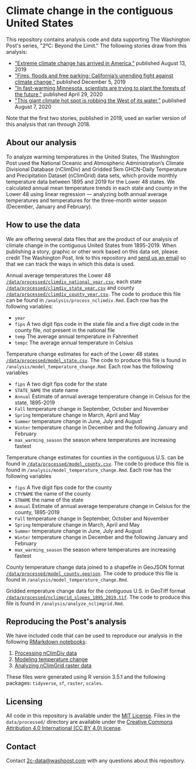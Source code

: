 # Climate change in the contiguous United States

This repository contains analysis code and data supporting The Washington Post's series, "2ºC: Beyond the Limit." The following stories draw from this analysis:

- ["Extreme climate change has arrived in America,"](https://www.washingtonpost.com/graphics/2019/national/climate-environment/climate-change-america/) published August 13, 2019
- ["Fires, floods and free parking: California’s unending fight against climate change,"](https://www.washingtonpost.com/graphics/2019/national/climate-environment/climate-change-california/) published December 5, 2019
- ["In fast-warming Minnesota, scientists are trying to plant the forests of the future,"](https://www.washingtonpost.com/graphics/2020/climate-solutions/climate-change-minnesota/) published April 29, 2020
- ["This giant climate hot spot is robbing the West of its water,"](https://www.washingtonpost.com/graphics/2020/national/climate-environment/climate-change-colorado-utah-hot-spot/) published August 7, 2020

Note that the first two stories, published in 2019, used an earlier version of this analysis that ran through 2018.

## About our analysis

To analyze warming temperatures in the United States, The Washington Post used the National Oceanic and Atmospheric Administration’s Climate Divisional Database (nClimDiv) and Gridded 5km GHCN-Daily Temperature and Precipitation Dataset (nClimGrid) data sets, which provide monthly temperature data between 1895 and 2019 for the Lower 48 states. We calculated annual mean temperature trends in each state and county in the Lower 48 using linear regression — analyzing both annual average temperatures and temperatures for the three-month winter season (December, January and February).

## How to use the data

We are offering several data files that are the product of our analysis of climate change in the contiguous United States from 1895-2019. When publishing a story, graphic or other work based on this data set, please credit The Washington Post, link to this repository and [send us an email](mailto:2c-data@washpost.com) so that we can track the ways in which this data is used.

Annual average temperatures the Lower 48 [`/data/processed/climdiv_national_year.csv`](https://raw.githubusercontent.com/washingtonpost/data-2C-beyond-the-limit-usa/main/data/processed/climdiv_national_year.csv), each state [`/data/processed/climdiv_state_year.csv`](https://raw.githubusercontent.com/washingtonpost/data-2C-beyond-the-limit-usa/main/data/processed/climdiv_state_year.csv) and county [`/data/processed/climdiv_county_year.csv`](https://raw.githubusercontent.com/washingtonpost/data-2C-beyond-the-limit-usa/main/data/processed/climdiv_county_year.csv). The code to produce this file can be found in `/analysis/process_nclimdiv.Rmd`. Each row has the following variables:

- `year`
- `fips` A two digit fips code in the state file and a five digit code in the county file, not present in the national file
- `temp` The average annual temperature in Fahrenheit
- `tempc` The average annual temperature in Celsius

Temperature change estimates for each of the Lower 48 states   [`/data/processed/model_state.csv`](https://github.com/washingtonpost/data-2C-beyond-the-limit-usa/raw/main/data/processed/model_state.csv). The code to produce this file is found in `/analysis/model_temperature_change.Rmd`. Each row has the following variables

- `fips` A two digit fips code for the state
- `STATE_NAME` the state name
- `Annual` Estimate of annual average temperature change in Celsius for the state, 1895-2019
- `Fall` temperature change in September, October and November
- `Spring` temperature change in March, April and May
- `Summer` temperature change in June, July and August
- `Winter` temperature change in December and the following January and February
- `max_warming_season` the season where temperatures are increasing fastest

Temperature change estimates for counties in the contiguous U.S. can be found in [`/data/processed/model_county.csv`](https://github.com/washingtonpost/data-2C-beyond-the-limit-usa/raw/main/data/processed/model_county.csv). The code to produce this file is found in `/analysis/model_temperature_change.Rmd`.  Each row has the following variables

- `fips` A five digit fips code for the county
- `CTYNAME` the name of the county
- `STNAME` the name of the state
- `Annual` Estimate of annual average temperature change in Celsius for the county, 1895-2019
- `Fall` temperature change in September, October and November
- `Spring` temperature change in March, April and May
- `Summer` temperature change in June, July and August
- `Winter` temperature change in December and the following January and February
- `max_warming_season` the season where temperatures are increasing fastest

County temperature change data joined to a shapefile in GeoJSON format [`/data/processed/model_county.geojson`](https://github.com/washingtonpost/data-2C-beyond-the-limit-usa/raw/main/data/processed/model_county.geojson). The code to produce this file is found in `/analysis/model_temperature_change.Rmd`.

Gridded emperature change data for the contiguous U.S. in GeoTiff format [`/data/processed/nclimgrid_slopes_1895_2019.tif`](https://github.com/washingtonpost/data-2C-beyond-the-limit-usa/raw/main/data/processed/nclimgrid_slopes_1895_2019.tif). The code to produce this file is found in `/analysis/analyze_nclimgrid.Rmd`.

## Reproducing the Post's analysis

We have included code that can be used to reproduce our analysis in the following [RMarkdown notebooks](https://rmarkdown.rstudio.com/):

1. [Processing nClimDiv data](https://washingtonpost.github.io/data-2C-beyond-the-limit-usa/analysis/process_nclimdiv.html)
2. [Modeling temperature change](https://washingtonpost.github.io/data-2C-beyond-the-limit-usa/analysis/model_temperature_change.html)
3. [Analyzing nClimGrid raster data](https://washingtonpost.github.io/data-2C-beyond-the-limit-usa/analysis/analyze_nclimgrid.html)

These files were generated using R version 3.5.1 and the following packages: `tidyverse`, `sf`, `raster`, `scales`.

## Licensing

All code in this repository is available under the [MIT License](https://opensource.org/licenses/MIT). Files in the `data/processed/` directory are available under the [Creative Commons Attribution 4.0 International (CC BY 4.0) license](https://creativecommons.org/licenses/by/4.0/).

## Contact

Contact 2c-data@washpost.com with any questions about this repository.

